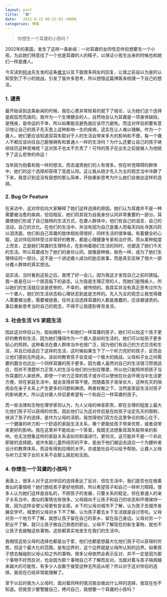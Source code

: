 ```yaml
---
layout: post
title:  "聋"
date:   2021-9-13 00:22:03 +0800
categories: 博客
---
```

  
> 你想生一个耳聋的小孩吗？
  
2002年的美国，发生了这样一条新闻：一对耳聋的女同性恋伴侣想要生一个小孩，为此她们特意找了一个也是耳聋的人的精子，以保证小孩生出来的时候也和她们一样是聋人。  
  
今天读到[柯冰](https://twitter.com/laojiang2010)先生发的这条[推文](https://twitter.com/laojiang2010/status/1435674377098604544)以及下面很多网友的回复，让我之前自以为是的认知受到了不小的挑战，引发了我许多思考，所以想借这篇博客来梳理一下自己的想法。  
  
### 1. 谴责

最开始读到这条新闻的时候，我在心里非常轻易的就下了结论，认为她们这个选择是疯狂而荒唐的。我作为一个生理健全的人，自然地会认为耳聋是一项身体缺陷，是残疾，是命运的不幸，所以如果能去避免就应该尽力避免。而这对伴侣却要有意识地让自己的孩子先天患上这种影响一生的疾病，这实在让人难以理解。作为一个聋人，她们更应该知道双耳失聪对于人的生活会带来多大的影响和不便，每一个聋人不都应该向往自己能够拥有和普通人一样的生活吗？为什么还要让自己的孩子继续经历这种苦难呢？这对孩子也太不负责了！可怜的孩子在出生之前就被人为地赋予了这么悲惨的命运！  
  
当年因为抱着和我一样的想法，而去谴责她们的人有很多。但在听觉障碍的群体中，她们的这个选择却获得了高度认同。这让我从刚才先入为主的观念当中冷静了下来，我意识到这没有我想的那么简单，开始重新思考为什么她们会做出这样的选择。  
  
### 2. Bug Or Feature

在采访中，这对伴侣向大家解释了她们这样选择的原因。她们认为耳聋并不是一种需要被治愈的疾病，恰恰相反，她们将其视为自我身份认同非常重要的一部分。耳聋使她们形成了自己独特的生活方式，在聋人群体中，他们有自己的语言，自己的活动，自己的文化。在他们的生活中，并没有因为自己是聋人而每天四处寻医问药以泪洗面，他们和自己耳聋的肢体相处得很好，同样生活的很幸福，有着健全的心智。这对伴侣同样受过非常好的教育，都是心理健康专家和治疗师。而从某种程度上而言，正是她们耳聋的生理特点，在影响着她们生活的同时，也塑造了她们今天的生活。所以耳聋成为了她们的身份认同，就像是种族，肤色一样，成为了她们生理特征的一部分。这不是一个讲述聋人成功的励志故事，而是真实反映了很大一部分聋人群体的真实想法。    
  
说实话，当时看到这些之后，我愣了好一会儿，因为我这才发现自己之前的狭隘。我一直是在以一个居高临下的姿态，认为我是生理正常的人，而她们是残疾人，所以她们的生活就应该是悲惨的，不幸的，被怜悯的。我其实并没有真正思考过作为一个聋人，她们的生活状态和心理状态到底是怎样的。先入为主的观念让我觉得聋人需要被治愈，需要被拯救，任何主动选择耳聋的人都是愚蠢的，应该被谴责的。事后重新思考当时自己的观念，不得不让我感到脊背发凉。
  
### 3. 社会生活 VS 家庭生活

因此这对伴侣认为，假如拥有一个和她们一样耳聋的孩子，她们可以给这个孩子更好的教育和生活，因为她们懂得作为一个聋人是如何生活的，她们可以给孩子更多贴心的照顾。这种看法在聋人群体当中也很广泛，因为他们有自己的方式交流和生活，并且已经适应了这样的生活，这时候如果生下了一个听力完好的孩子，反而会让他们感到无所适从。该如何教育孩子会变成一个极大的挑战，父母和子女之间需要的磨合也远比一个同样耳聋的孩子更多。因为聋人虽然对自己的生活很习惯很适应，但并不清楚听力正常人的生活与他们的分别在哪里，所以也只能照样把孩子当作耳聋的人来抚养。即使一个听力正常的孩子或许可以使他在社会环境当中生活更方便，但在家庭生活中，就会变得非常不便。而随着孩子渐渐长大，这种先天的隔阂会在亲子关系上产生更多的问题和麻烦。两者权衡之下，当然是家庭生活对孩子的影响更大，所以这对聋人伴侣更希望有一个和自己一样耳聋的孩子。  
  
而一些法律和生物伦理学家则认为，为人父母的神圣职责，即在合理的程度上最大化他们孩子可以获得的优势。因此他们认为这对伴侣是在给孩子设定先天的限制，抹消了孩子的选择，是作为父母的渎职。我觉得他们双方在这里争论的核心在于，一个健康的听力和一个舒适的家庭生活关系，哪个更能给孩子带来优势，或者说带来更好的影响。我在这里并不能给出一个答案，我既无法想象双耳失聪带来的影响，也无法想象这样的家庭关系该如何和谐进行。更何况，这可能并不是一个非此即彼的选择题。或许失聪儿童所经历的不幸，是由于他们被迫去适应一个为健听者设计的教育体系，而没有得到应得的关怀。亦或是社会可以给予帮助，让聋人父母与听力正常子女的关系不会那么尴尬和无助。  
  
### 4. 你想生一个耳聋的小孩吗？
  
表面上，很多人对于这对伴侣的选择表达了反对，但在生活中，我们是否也在做着类似的事情呢？她们想给孩子更好地照顾，所以希望孩子和自己一样听力障碍。很多人认为她们这样是自私的，不顾孩子的发展，只要关系的稳定。但在普通人的亲子关系当中，类似的事情也有很多。父母趋向于让孩子和自己的状态和环境保持一致，因为这样会使父母更有安全感。乡下的父母对城市不了解，认为孩子去城市发展会学坏。城里的父母对乡下不了解，认为孩子要去乡下生活就是自讨苦吃。父母对另一个地方不了解，就想让孩子留在自己的家乡，留在自己身边。父母对另一个职业不了解，就只让孩子做自己熟悉的职业。父母不了解现在的新生事物，就也不让孩子去接触这些事物。这些都真实地发生在我们的生活中。  
  
我相信这些父母的选择也都是出于爱，他们也都是想最大化他们孩子可以获得的优势。但这个最大化的范围，是有边界的，这个边界就是父母所认知的边界。如果孩子想去触碰到父母认知之外的事物，很多父母依然会表示反对，并不一定是因为那个事物不好而反对，也会因为那个事物自己不了解而反对。当面对着与孩子隔阂越来越大的可能性，有多少人会敢于接受这种无所适从呢？所以对于这对伴侣的选择，我现在已经非常能理解了。  
  
至于以后的我为人父母时，面对着同样的情况我会做出什么样的选择，我现在也不知道。但我至少要警醒自己，拷问自己，我想要一个耳聋的小孩吗？  